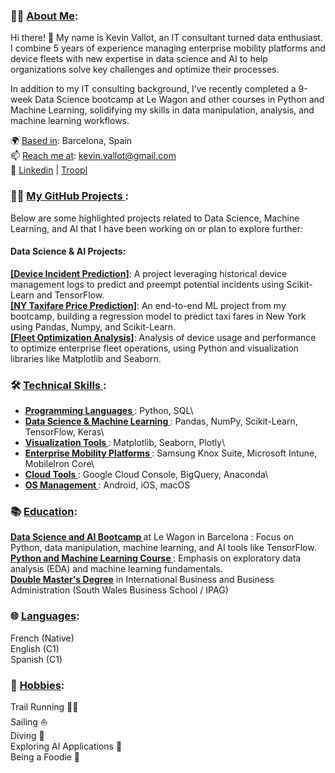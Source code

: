 ### 👨‍💻 <ins>About Me</ins>:
Hi there! 👋
My name is Kevin Vallot, an IT consultant turned data enthusiast. I combine 5 years of experience managing enterprise mobility platforms and device fleets with new expertise in data science and AI to help organizations solve key challenges and optimize their processes.

In addition to my IT consulting background, I’ve recently completed a 9-week Data Science bootcamp at Le Wagon and other courses in Python and Machine Learning, solidifying my skills in data manipulation, analysis, and machine learning workflows.

🌍 <ins>Based in</ins>: Barcelona, Spain\
📫 <ins>Reach me at</ins>: kevin.vallot@gmail.com\
💼 [Linkedin](https://www.linkedin.com/in/kevin-vallot-35266a3a/) | [Troopl](https://troopl.com/kevinvallot)

### 🧑‍💻 <ins>My GitHub Projects </ins>:
Below are some highlighted projects related to Data Science, Machine Learning, and AI that I have been working on or plan to explore further:

#### Data Science & AI Projects:<br/>
<b><ins>[Device Incident Prediction]</ins></b>: A project leveraging historical device management logs to predict and preempt potential incidents using Scikit-Learn and TensorFlow.\
<b><ins>[NY Taxifare Price Prediction]</ins></b>: An end-to-end ML project from my bootcamp, building a regression model to predict taxi fares in New York using Pandas, Numpy, and Scikit-Learn.\
<b><ins>[Fleet Optimization Analysis]</ins></b>: Analysis of device usage and performance to optimize enterprise fleet operations, using Python and visualization libraries like Matplotlib and Seaborn.

### 🛠️ <ins>Technical Skills </ins>:
- <b><ins> Programming Languages </ins></b>: Python, SQL\
- <b><ins> Data Science & Machine Learning </ins></b>: Pandas, NumPy, Scikit-Learn, TensorFlow, Keras\
- <b><ins> Visualization Tools </ins></b>: Matplotlib, Seaborn, Plotly\
- <b><ins> Enterprise Mobility Platforms </ins></b>: Samsung Knox Suite, Microsoft Intune, MobileIron Core\
- <b><ins> Cloud Tools </ins></b>: Google Cloud Console, BigQuery, Anaconda\
- <b><ins> OS Management </ins></b>: Android, iOS, macOS

### 📚 <ins>Education</ins>:
<b> <ins>Data Science and AI Bootcamp </ins></b> at Le Wagon in Barcelona : Focus on Python, data manipulation, machine learning, and AI tools like TensorFlow.\
<b> <ins>Python and Machine Learning Course </ins></b> : Emphasis on exploratory data analysis (EDA) and machine learning fundamentals.\
<b> <ins>Double Master's Degree</ins></b>  in International Business and Business Administration (South Wales Business School / IPAG) 

### 🌐 <ins>Languages</ins>:
French (Native)<br/>
English (C1)<br/>
Spanish (C1)

### 🎯 <ins>Hobbies</ins>:
Trail Running 🏃‍♂️<br/>
Sailing ⛵<br/> 
Diving 🤿<br/> 
Exploring AI Applications 🤖<br/> 
Being a Foodie 🍴

